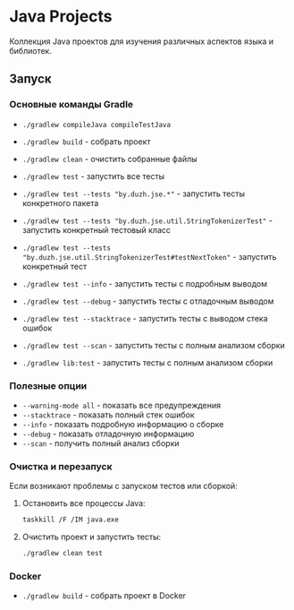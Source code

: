 # Java Projects

Коллекция Java проектов для изучения различных аспектов языка и библиотек.

## Запуск

### Основные команды Gradle

* `./gradlew compileJava compileTestJava`
* `./gradlew build` - собрать проект
* `./gradlew clean` - очистить собранные файлы
* `./gradlew test` - запустить все тесты
* `./gradlew test --tests "by.duzh.jse.*"` - запустить тесты конкретного пакета
* `./gradlew test --tests "by.duzh.jse.util.StringTokenizerTest"` - запустить конкретный тестовый класс
* `./gradlew test --tests "by.duzh.jse.util.StringTokenizerTest#testNextToken"` - запустить конкретный тест
* `./gradlew test --info` - запустить тесты с подробным выводом
* `./gradlew test --debug` - запустить тесты с отладочным выводом
* `./gradlew test --stacktrace` - запустить тесты с выводом стека ошибок
* `./gradlew test --scan` - запустить тесты с полным анализом сборки


* `./gradlew lib:test` - запустить тесты с полным анализом сборки


### Полезные опции

* `--warning-mode all` - показать все предупреждения
* `--stacktrace` - показать полный стек ошибок
* `--info` - показать подробную информацию о сборке
* `--debug` - показать отладочную информацию
* `--scan` - получить полный анализ сборки

### Очистка и перезапуск

Если возникают проблемы с запуском тестов или сборкой:

1. Остановить все процессы Java:
   ```bash
   taskkill /F /IM java.exe
   ```

2. Очистить проект и запустить тесты:
   ```bash
   ./gradlew clean test
   ```

### Docker

* `./gradlew build` - собрать проект в Docker
